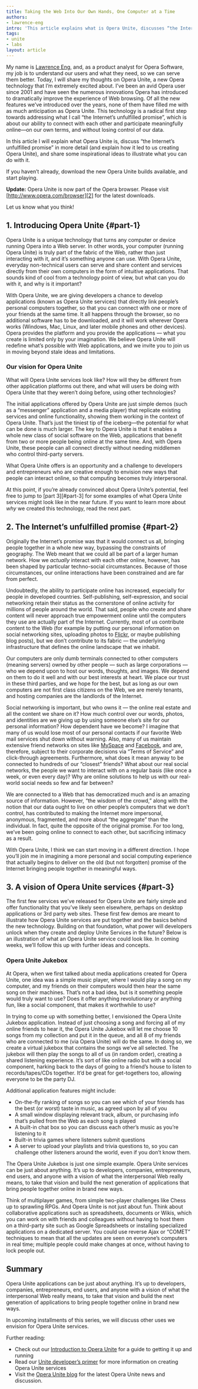 ```yaml
---
title: Taking the Web Into Our Own Hands, One Computer at a Time
authors:
- lawrence-eng
intro: 'This article explains what is Opera Unite, discusses “the Internet’s unfulfilled promise” and explains how it led to us creating Opera Unite, and shares some inspirational ideas to illustrate what you can do with it.'
tags:
- unite
- labs
layout: article
---
```


My name is [Lawrence Eng][1], and, as a product analyst for Opera Software, my job is to understand our users and what they need, so we can serve them better. Today, I will share my thoughts on Opera Unite, a new Opera technology that I’m extremely excited about. I’ve been an avid Opera user since 2001 and have seen the numerous innovations Opera has introduced to dramatically improve the experience of Web browsing. Of all the new features we’ve introduced over the years, none of them have filled me with as much anticipation as Opera Unite. This technology is a radical first step towards addressing what I call “the Internet’s unfulfilled promise”, which is about our ability to connect with each other and participate meaningfully online—on our own terms, and without losing control of our data.

[1]: http://my.opera.com/lawmune

In this article I will explain what Opera Unite is, discuss “the Internet’s unfulfilled promise” in more detail (and explain how it led to us creating Opera Unite), and share some inspirational ideas to illustrate what you can do with it.

If you haven’t already, download the new Opera Unite builds available, and start playing.

**Update:** Opera Unite is now part of the Opera browser. Please visit [http://www.opera.com/browser][2] for the latest downloads.

[2]: http://www.opera.com/browser

Let us know what you think!

## 1. Introducing Opera Unite {#part-1}

Opera Unite is a unique technology that turns any computer or device running Opera into a Web server. In other words, your computer (running Opera Unite) is truly part of the fabric of the Web, rather than just interacting with it, and it’s something anyone can use. With Opera Unite, everyday non-technical users can serve and share content and services directly from their own computers in the form of intuitive applications. That sounds kind of cool from a technology point of view, but what can you do with it, and why is it important?

With Opera Unite, we are giving developers a chance to develop applications (known as Opera Unite services) that directly link people’s personal computers together, so that you can connect with one or more of your friends at the same time. It all happens through the browser, so no additional software has to be downloaded, and it will work wherever Opera works (Windows, Mac, Linux, and later mobile phones and other devices). Opera provides the platform and you provide the applications — what you create is limited only by your imagination. We believe Opera Unite will redefine what’s possible with Web applications, and we invite you to join us in moving beyond stale ideas and limitations.

### Our vision for Opera Unite

What will Opera Unite services look like? How will they be different from other application platforms out there, and what will users be doing with Opera Unite that they weren’t doing before, using other technologies?

The initial applications offered by Opera Unite are just simple demos (such as a “messenger” application and a media player) that replicate existing services and online functionality, showing them working in the context of Opera Unite. That’s just the tiniest tip of the iceberg—the potential for what can be done is much larger. The key to Opera Unite is that it enables a whole new class of social software on the Web, applications that benefit from two or more people being online at the same time. And, with Opera Unite, these people can all connect directly without needing middlemen who control third-party servers.

What Opera Unite offers is an opportunity and a challenge to developers and entrepreneurs who are creative enough to envision new ways that people can interact online, so that computing becomes truly interpersonal.

At this point, if you’re already convinced about Opera Unite’s potential, feel free to jump to [part 3][#part-3] for some examples of what Opera Unite services might look like in the near future. If you want to learn more about _why_ we created this technology, read the next part.

## 2. The Internet’s unfulfilled promise {#part-2}

Originally the Internet’s promise was that it would connect us all, bringing people together in a whole new way, bypassing the constraints of geography. The Web meant that we could all be part of a larger human network. How we _actually_ interact with each other online, however, has been shaped by particular techno-social circumstances. Because of those circumstances, our online interactions have been constrained and are far from perfect.

Undoubtedly, the ability to participate online has increased, especially for people in developed countries. Self-publishing, self-expression, and social networking retain their status as the cornerstone of online activity for millions of people around the world. That said, people who create and share content will never approach true empowerment online until the computers they use are actually part of the Internet. Currently, most of us contribute content to the Web (for example by putting our personal information on social networking sites, uploading photos to [Flickr][4], or maybe publishing blog posts), but we don’t contribute to its fabric — the underlying infrastructure that defines the online landscape that we inhabit.

[4]: http://www.flickr.com/

Our computers are only dumb terminals connected to other computers (meaning servers) owned by other people — such as large corporations — who we depend upon to host our words, thoughts, and images. We depend on them to do it well and with our best interests at heart. We place our trust in these third parties, and we hope for the best, but as long as our own computers are not first class citizens on the Web, we are merely tenants, and hosting companies are the landlords of the Internet.

Social networking is important, but who owns it — the online real estate and all the content we share on it? How much control over our words, photos, and identities are we giving up by using someone else’s site for our personal information? How dependent have we become? I imagine that many of us would lose most of our personal contacts if our favorite Web mail services shut down without warning. Also, many of us maintain extensive friend networks on sites like [MySpace][5] and [Facebook][6], and are, therefore, subject to their corporate decisions via “Terms of Service” and click-through agreements. Furthermore, what does it mean anyway to be connected to hundreds of our “closest” friends? What about our real social networks, the people we want to interact with on a regular basis (like once a week, or even every day)? Why are online solutions to help us with our real-world social needs so few and far between?

[5]: http://www.myspace.com/
[6]: http://www.facebook.com/

We are connected to a Web that has democratized much and is an amazing source of information. However, “the wisdom of the crowd,” along with the notion that our data ought to live on other people’s computers that we don’t control, has contributed to making the Internet more impersonal, anonymous, fragmented, and more about “the aggregate” than the individual. In fact, quite the opposite of the original promise. For too long, we’ve been going online to connect to each other, but sacrificing intimacy as a result.

With Opera Unite, I think we can start moving in a different direction. I hope you’ll join me in imagining a more personal and social computing experience that actually begins to deliver on the old (but not forgotten) promise of the Internet bringing people together in meaningful ways.

## 3. A vision of Opera Unite services {#part-3}

The first few services we’ve released for Opera Unite are fairly simple and offer functionality that you’ve likely seen elsewhere, perhaps on desktop applications or 3rd party web sites. These first few demos are meant to illustrate how Opera Unite services are put together and the basics behind the new technology. Building on that foundation, what power will developers unlock when they create and deploy Unite Services in the future? Below is an illustration of what an Opera Unite service could look like. In coming weeks, we’ll follow this up with further ideas and concepts.

### Opera Unite Jukebox

At Opera, when we first talked about media applications created for Opera Unite, one idea was a simple music player, where I would play a song on my computer, and my friends on their computers would then hear the same song on their machines. That’s not a bad idea, but is it something people would truly want to use? Does it offer anything revolutionary or anything fun, like a social component, that makes it worthwhile to use?

In trying to come up with something better, I envisioned the Opera Unite Jukebox application. Instead of just choosing a song and forcing all of my online friends to hear it, the Opera Unite Jukebox will let me choose 10 songs from my collection and put it in the queue, and all 8 of my friends who are connected to me (via Opera Unite) will do the same. In doing so, we create a virtual jukebox that contains the songs we’ve all selected. The jukebox will then play the songs to all of us (in random order), creating a shared listening experience. It’s sort of like online radio but with a social component, harking back to the days of going to a friend’s house to listen to records/tapes/CDs together. It’d be great for get-togethers too, allowing everyone to be the party DJ.

Additional application features might include:

- On-the-fly ranking of songs so you can see which of your friends has the best (or worst) taste in music, as agreed upon by all of you
- A small window displaying relevant track, album, or purchasing info that’s pulled from the Web as each song is played
- A built-in chat box so you can discuss each other’s music as you’re listening to it
- Built-in trivia games where listeners submit questions
- A server to upload your playlists and trivia questions to, so you can challenge other listeners around the world, even if you don’t know them.

The Opera Unite Jukebox is just one simple example. Opera Unite services can be just about anything. It’s up to developers, companies, entrepreneurs, end users, and anyone with a vision of what the interpersonal Web really means, to take that vision and build the next generation of applications that bring people together online in brand new ways.

Think of multiplayer games, from simple two-player challenges like Chess up to sprawling RPGs. And Opera Unite is not just about fun. Think about collaborative applications such as spreadsheets, documents or Wikis, which you can work on with friends and colleagues without having to host them on a third-party site such as Google Spreadsheets or installing specialized applications on a dedicated server. You could use reverse Ajax or “COMET” techniques to mean that all the updates are seen on everyone’s computers in real time; multiple people could make changes at once, without having to lock people out.

## Summary

Opera Unite applications can be just about anything. It’s up to developers, companies, entrepreneurs, end users, and anyone with a vision of what the interpersonal Web really means, to take that vision and build the next generation of applications to bring people together online in brand new ways.

In upcoming installments of this series, we will discuss other uses we envision for Opera Unite services.

Further reading:

- Check out our [Introduction to Opera Unite][7] for a guide to getting it up and running
- Read our [Unite developer’s primer][8] for more information on creating Opera Unite services
- Visit the [Opera Unite blog][9] for the latest Opera Unite news and discussion.

[7]: /articles/an-introduction-to-opera-unite/
[8]: /articles/opera-unite-developer-primer/
[9]: http://my.opera.com/unite/blog/
